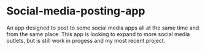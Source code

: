 # Social-media-posting-app
An app designed to post to some social media apps all at the same time and from the same place. This app is looking to expand to more social media outlets, but is still work in progess and my most recent project.
